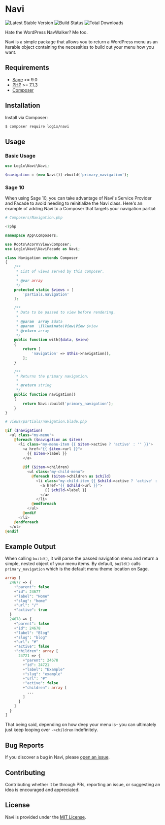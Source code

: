 # Navi

![Latest Stable Version](https://img.shields.io/packagist/v/log1x/navi?style=flat-square)
![Build Status](https://img.shields.io/circleci/build/github/Log1x/navi?style=flat-square)
![Total Downloads](https://img.shields.io/packagist/dt/log1x/navi?style=flat-square)

Hate the WordPress NavWalker? Me too.

Navi is a simple package that allows you to return a WordPress menu as an iterable object containing the necessities to build out your menu how you want.

## Requirements

- [Sage](https://github.com/roots/sage) >= 9.0
- [PHP](https://secure.php.net/manual/en/install.php) >= 7.1.3
- [Composer](https://getcomposer.org/download/)

## Installation

Install via Composer:

```bash
$ composer require log1x/navi
```

## Usage

### Basic Usage

```php
use Log1x\Navi\Navi;

$navigation = (new Navi())->build('primary_navigation');
```

### Sage 10

When using Sage 10, you can take advantage of Navi's Service Provider and Facade to avoid needing to reinitialize the Navi class. Here's an example of adding Navi to a Composer that targets your navigation partial:

```php
# Composers/Navigation.php

<?php

namespace App\Composers;

use Roots\Acorn\View\Composer;
use Log1x\Navi\NaviFacade as Navi;

class Navigation extends Composer
{
    /**
     * List of views served by this composer.
     *
     * @var array
     */
    protected static $views = [
        'partials.navigation'
    ];

    /**
     * Data to be passed to view before rendering.
     *
     * @param  array $data
     * @param  \Illuminate\View\View $view
     * @return array
     */
    public function with($data, $view)
    {
        return [
            'navigation' => $this->navigation(),
        ];
    }

    /**
     * Returns the primary navigation.
     *
     * @return string
     */
    public function navigation()
    {
        return Navi::build('primary_navigation');
    }
}
```

```php
# views/partials/navigation.blade.php

@if ($navigation)
  <ul class="my-menu">
    @foreach ($navigation as $item)
      <li class="my-menu-item {{ $item->active ? 'active' : '' }}">
        <a href="{{ $item->url }}">
          {{ $item->label }}
        </a>
        
        @if ($item->children)
          <ul class="my-child-menu">
            @foreach ($item->children as $child)
              <li class="my-child-item {{ $child->active ? 'active' : '' }}">
                <a href="{{ $child->url }}">
                  {{ $child->label }}
                </a>
              </li>
            @endforeach 
          </ul>
        @endif
      </li>
    @endforeach
  </ul>
@endif
```

## Example Output

When calling `build()`, it will parse the passed navigation menu and return a simple, nested object of your menu items. By default, `build()` calls `primary_navigation` which is the default menu theme location on Sage.

```php
array [
  24677 => {
    +"parent": false
    +"id": 24677
    +"label": "Home"
    +"slug": "home"
    +"url": "/"
    +"active": true
  }
  24678 => {
    +"parent": false
    +"id": 24678
    +"label": "Blog"
    +"slug": "blog"
    +"url": "#"
    +"active": false
    +"children": array [
      24721 => {
        +"parent": 24678
        +"id": 24721
        +"label": "Example"
        +"slug": "example"
        +"url": "#"
        +"active": false
        +"children": array [
          ...
        ]
      }
    ]
  }
]
```

That being said, depending on how deep your menu is– you can ultimately just keep looping over `->children` indefinitely.

## Bug Reports

If you discover a bug in Navi, please [open an issue](https://github.com/log1x/navi/issues).

## Contributing

Contributing whether it be through PRs, reporting an issue, or suggesting an idea is encouraged and appreciated.

## License

Navi is provided under the [MIT License](https://github.com/log1x/navi/blob/master/LICENSE.md).
